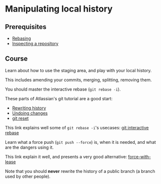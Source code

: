 # Manipulating local history

## Prerequisites

- [Rebasing](/courses/git/basics/rebasing)
- [Inspecting a repository](/courses/git/basics/inspecting)

## Course

Learn about how to use the staging area, and play with your local history.

This includes amending your commits, merging, splitting, removing them.

You should master the interactive rebase (`git rebase -i`).

These parts of Atlassian's git tutorial are a good start:
- [Rewriting history](https://www.atlassian.com/git/tutorials/rewriting-history)
- [Undoing changes](https://www.atlassian.com/git/tutorials/undoing-changes)
- [git reset](https://www.atlassian.com/git/tutorials/undoing-changes/git-reset)

This link explains well some of `git rebase -i`'s usecases: [git interactive rebase](https://robots.thoughtbot.com/git-interactive-rebase-squash-amend-rewriting-history)

Learn what a force push (`git push --force`) is, when it is needed, and what are the dangers using it.

This link explain it well, and presents a very good alternative: [force-with-lease](https://developer.atlassian.com/blog/2015/04/force-with-lease/)

Note that you should **never** rewrite the history of a public branch (a branch used by other people).
